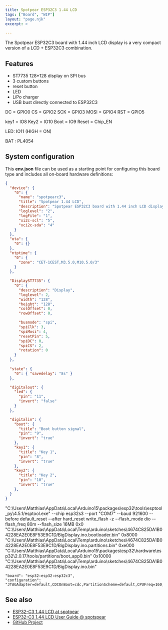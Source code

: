 ```yaml
---
title: Spotpear ESP32C3 1.44 LCD
tags: ["Board", "WIP"]
layout: "page.njk"
excerpt: >
  
---
```


The Spotpear ESP32C3 board with 1.44 inch LCD display is a very compact version of a LCD + ESP32C3 combination.

<!-- ![ESP32C3 board with 1.44 inch LCD display](spotpear-144lcd.jpg) -->

## Features

* ST7735 128*128 display on SPI bus
* 3 custom buttons
* reset button
* LED
* LiPo charger
* USB bust directly connected to ESP32C3


DC   = GPIO0
CS   = GPIO2
SCK  = GPIO3
MOSI = GPIO4
RST  = GPIO5

key1 = IO8
Key2 = IO10
Boot = IO9
Reset = Chip_EN

LED: IO11 (HIGH = ON)

BAT : PL4054

## System configuration

This **env.json** file can be used as a starting point for configuring this board type and includes all on-board hardware definitions:

```json
{
  "device": {
    "0": {
      "name": "spotpearc3",
      "title": "Spotpear 1.44 LCD",
      "description": "Spotpear ESP32C3 board with 1.44 inch LCD display",
      "loglevel": "2",
      "logFile": "1",
      "xi2c-scl": "5",
      "xci2c-sda": "4"
    }
  },
  "ota": {
    "0": {}
  },
  "ntptime": {
    "0": {
      "zone": "CET-1CEST,M3.5.0,M10.5.0/3"
    }
  },
  
  "DisplayST7735": {
    "0": {
      "description": "Display",
      "loglevel": 2,
      "width": "128",
      "height": "128",
      "colOffset": 0,
      "rowOffset": 0,

      "busmode": "spi",
      "spiClk": 3,
      "spiMosi": 4,
      "resetPin": 5,
      "spiDC": 0,
      "spiCS": 2,
      "rotation": 0
    }
  },
  
  "state": {
    "0": { "savedelay": "8s" }
  },

  "digitalout": {
    "led": {
      "pin": "11",
      "invert": "false"
    }
  },

  "digitalin": {
    "boot": {
      "title": "Boot button signal",
      "pin": "9",
      "invert": "true"
    },
    "key1": {
      "title": "Key 1",
      "pin": "8",
      "invert": "true"
    },
    "key2": {
      "title": "Key 2",
      "pin": "10",
      "invert": "true"
    },
  }
}
```


"C:\Users\Matthias\AppData\Local\Arduino15\packages\esp32\tools\esptool_py\4.5.1/esptool.exe" --chip esp32s3 --port "COM7" --baud 921600  --before default_reset --after hard_reset write_flash  -z --flash_mode dio --flash_freq 80m --flash_size 16MB 0x0 "C:\Users\Matthias\AppData\Local\Temp\arduino\sketches\4674C825DA1B04228EA2E0E8F53E9C1D/BigDisplay.ino.bootloader.bin" 0x8000 "C:\Users\Matthias\AppData\Local\Temp\arduino\sketches\4674C825DA1B04228EA2E0E8F53E9C1D/BigDisplay.ino.partitions.bin" 0xe000 "C:\Users\Matthias\AppData\Local\Arduino15\packages\esp32\hardware\esp32\2.0.17/tools/partitions/boot_app0.bin" 0x10000 "C:\Users\Matthias\AppData\Local\Temp\arduino\sketches\4674C825DA1B04228EA2E0E8F53E9C1D/BigDisplay.ino.bin"


    "board": "esp32:esp32:esp32c3",
    "configuration": "JTAGAdapter=default,CDCOnBoot=cdc,PartitionScheme=default,CPUFreq=160,FlashMode=qio,FlashFreq=80,FlashSize=4M,UploadSpeed=921600,DebugLevel=none,EraseFlash=all",


## See also

* [ESP32-C3 1.44 LCD at spotpear](https://spotpear.com/index/product/detail/id/1354.html)
* [ESP32-C3 1.44 LCD User Guide @ spotspear](https://spotpear.com/index/study/detail/id/1121.html)
* [GitHub Project](https://github.com/Spotpear/ESP32C3_1.44inch)
